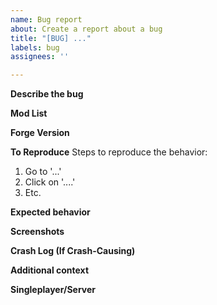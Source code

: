```yaml
---
name: Bug report
about: Create a report about a bug
title: "[BUG] ..."
labels: bug
assignees: ''

---
```


**Describe the bug**
<!--A clear and concise description of what the bug is.-->

**Mod List**
<!--A list of all mods that you were using, (if you were using a modpack, link the modpack instead)-->

**Forge Version**
<!--Forge version you were using when you encountered the bug-->

**To Reproduce**
Steps to reproduce the behavior:
1. Go to '...'
2. Click on '....'
3. Etc.

**Expected behavior**
<!--A clear and concise description of what you expected to happen.-->

**Screenshots**
<!--If applicable, add screenshots to help explain your problem.-->

**Crash Log (If Crash-Causing)**
<!--If a crash occurs, add a crash log here-->

**Additional context**
<!--Add any other context about the problem here.-->

**Singleplayer/Server**
<!--Did this happen in Singleplayer or on a server?-->
